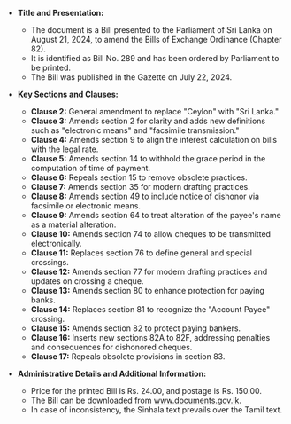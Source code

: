 - **Title and Presentation:**
  - The document is a Bill presented to the Parliament of Sri Lanka on August 21, 2024, to amend the Bills of Exchange Ordinance (Chapter 82).
  - It is identified as Bill No. 289 and has been ordered by Parliament to be printed.
  - The Bill was published in the Gazette on July 22, 2024.

- **Key Sections and Clauses:**
  - **Clause 2:** General amendment to replace "Ceylon" with "Sri Lanka."
  - **Clause 3:** Amends section 2 for clarity and adds new definitions such as "electronic means" and "facsimile transmission."
  - **Clause 4:** Amends section 9 to align the interest calculation on bills with the legal rate.
  - **Clause 5:** Amends section 14 to withhold the grace period in the computation of time of payment.
  - **Clause 6:** Repeals section 15 to remove obsolete practices.
  - **Clause 7:** Amends section 35 for modern drafting practices.
  - **Clause 8:** Amends section 49 to include notice of dishonor via facsimile or electronic means.
  - **Clause 9:** Amends section 64 to treat alteration of the payee's name as a material alteration.
  - **Clause 10:** Amends section 74 to allow cheques to be transmitted electronically.
  - **Clause 11:** Replaces section 76 to define general and special crossings.
  - **Clause 12:** Amends section 77 for modern drafting practices and updates on crossing a cheque.
  - **Clause 13:** Amends section 80 to enhance protection for paying banks.
  - **Clause 14:** Replaces section 81 to recognize the "Account Payee" crossing.
  - **Clause 15:** Amends section 82 to protect paying bankers.
  - **Clause 16:** Inserts new sections 82A to 82F, addressing penalties and consequences for dishonored cheques.
  - **Clause 17:** Repeals obsolete provisions in section 83.

- **Administrative Details and Additional Information:**
  - Price for the printed Bill is Rs. 24.00, and postage is Rs. 150.00.
  - The Bill can be downloaded from www.documents.gov.lk.
  - In case of inconsistency, the Sinhala text prevails over the Tamil text.